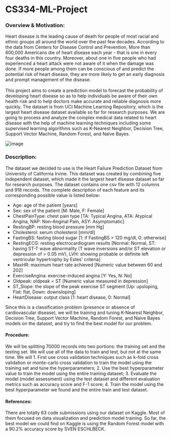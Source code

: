 # CS334-ML-Project

### Overview & Motivation:
Heart disease is the leading cause of death for people of most racial and ethnic groups all around the world over the past few decades. According to the data from Centers for Disease Control and Prevention, More than 600,000 Americans die of heart disease each year - that is one in every four deaths in this country. Moreover, about one in five people who had experienced a heart attack were not aware of it when the damage was done. If more people among them can be conscious of and predict the potential risk of heart disease, they are more likely to get an early diagnosis and prompt management of the disease.\
\
This project aims to create a prediction model to forecast the probability of developing heart disease so as to help individuals be aware of their own health risk and to help doctors make accurate and reliable diagnosis more quickly.
The dataset is from UCI Machine Learning Repository, which is the largest heart disease dataset available so far for research purposes. We are going to process and analyze the complex medical data related to heart disease with the help of machine learning techniques including some supervised learning algorithms such as K-Nearest Neighbor, Decision Tree, Support Vector Machine, Random Forest, and Naïve Bayes. 

![image](https://user-images.githubusercontent.com/60250593/138505232-1aa76192-9998-45e6-8ac6-39e1bb415cf1.png)


### Description:
The dataset we decided to use is the Heart Failure Prediction Dataset from University of California Irvine. This dataset was created by combining five independent dataset, which made it the largest heart disease dataset so far for research purposes. The dataset contains one csv file with 12 columns and 918 records. The complete description of each feature and its corresponding possible value is listed below:

- Age: age of the patient [years]
- Sex: sex of the patient [M: Male, F: Female]
- ChestPainType: chest pain type [TA: Typical Angina, ATA: Atypical Angina, NAP: Non-Anginal Pain, ASY: Asymptomatic]
- RestingBP: resting blood pressure [mm Hg]
- Cholesterol: serum cholesterol [mm/dl]
- FastingBS: fasting blood sugar [1: if FastingBS > 120 mg/dl, 0: otherwise]
- RestingECG: resting electrocardiogram results [Normal: Normal, ST: having ST-T wave abnormality (T wave inversions and/or ST elevation or depression of > 0.05 mV), LVH: showing probable or definite left ventricular hypertrophy by Estes' criteria]
- MaxHR: maximum heart rate achieved [Numeric value between 60 and 202]
- ExerciseAngina: exercise-induced angina [Y: Yes, N: No]
- Oldpeak: oldpeak = ST [Numeric value measured in depression]
- ST_Slope: the slope of the peak exercise ST segment [Up: upsloping, Flat: flat, Down: downsloping]
- HeartDisease: output class [1: heart disease, 0: Normal]

Since this is a classification problem (presence or absence of cardiovascular disease), we will be training and tuning K-Nearest Neighbor, Decision Tree, Support Vector Machine, Random Forest, and Naive Bayes models on the dataset, and try to find the best model for our problem.

#### Procedure:
We will be splitting 70000 records into two portions: the training set and the testing set. We will use all of the data to train and test, but not at the same time. We will 1. First use cross validation techniques such as k-fold cross validation or monte-carlo cross validation to train the model using the training set and tune the hyperparameters; 2. Use the best hyperparameter value to train the model using the entire training dataset; 3. Evaluate the model (model assessment) using the test dataset and different evaluation metrics such as accuracy score and F-1 score; 4. Train the model using the best hyperparameter we found and the entire train and test dataset. 


#### References:
There are totally 63 code submissions using our dataset on Kaggle. Most of them focused on data visualization and prediction model training. So far, the best model we could find on Kaggle is using the Random Forest model with a 90.2% accuracy score by SVEN ESCHLBECK.
